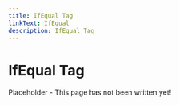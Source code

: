 ```yaml
---
title: IfEqual Tag
linkText: IfEqual
description: IfEqual Tag
---
```


# IfEqual Tag

Placeholder - This page has not been written yet!
